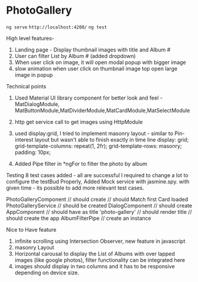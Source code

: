 # PhotoGallery

`ng serve` `http://localhost:4200/`
`ng test`

High level features-

1. Landing page - Display thumbnail images with title and Album #
2. User can filter List by Album # (added dropdown)
3. When user click on image, it will open modal popup with bigger image
4. slow animation when user click on thumbnail image top open large image in popup

Technical points

1. Used Material UI library component for better look and feel - MatDialogModule, MatButtonModule,MatDividerModule,MatCardModule,MatSelectModule
2. http get service call to get images using HttpModule
3. used display:grid, I tried to implement masonry layout - similar to Pin-interest layout but wasn't able to finish exactly in time line
   display: grid;
   grid-template-columns: repeat(1, 2fr);
   grid-template-rows: masonry;
   padding: 10px;

4. Added Pipe filter in \*ngFor to filter the photo by album

Testing
8 test cases added - all are successful
I required to change a lot to configure the testBud Properly,
Added Mock service with jasmine.spy. with given time - its possible to add more relevant test cases.

PhotoGalleryComponent
// should create
// should Match first Card loaded
PhotoGalleryService
// should be created
DialogComponent
// should create
AppComponent
// should have as title 'photo-gallery'
// should render title
// should create the app
AlbumFilterPipe
// create an instance

Nice to Have feature

1. infinite scrolling using Intersection Observer, new feature in javascript
2. masonry Layout
3. Horizontal carousal to display the List of Albums with over lapped images (like google photos), filter functionality can be integrated here
4. images should display in two columns and it has to be responsive depending on device size.
